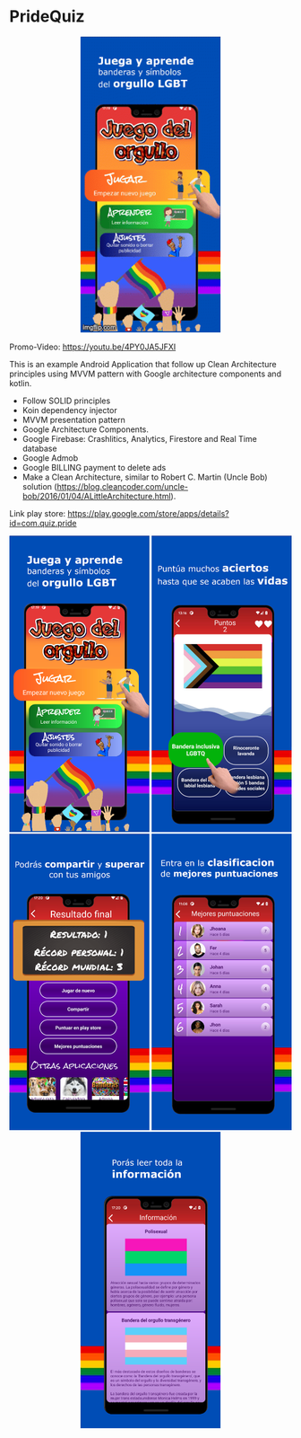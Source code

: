 # PrideQuiz

<p align="center">
  <img src="https://github.com/AlvaroQ/PrideQuiz/blob/main/capture/app.gif" width="250">
</p>

Promo-Video: https://youtu.be/4PY0JA5JFXI

This is an example Android Application that follow up Clean Architecture principles using MVVM pattern with Google architecture components and kotlin.

 - Follow SOLID principles
 - Koin dependency injector
 - MVVM presentation pattern
 - Google Architecture Components.
 - Google Firebase: Crashlitics, Analytics, Firestore and Real Time database
 - Google Admob
 - Google BILLING payment to delete ads
 - Make a Clean Architecture, similar to Robert C. Martin (Uncle Bob) solution (https://blog.cleancoder.com/uncle-bob/2016/01/04/ALittleArchitecture.html).

Link play store: https://play.google.com/store/apps/details?id=com.quiz.pride

<p align="center">
<img src="https://github.com/AlvaroQ/PrideQuiz/blob/main/capture/es_select.png" width="250">
<img src="https://github.com/AlvaroQ/PrideQuiz/blob/main/capture//es_game_ok.png" width="250">
<img src="https://github.com/AlvaroQ/PrideQuiz/blob/main/capture/es_result.png" width="250">
<img src="https://github.com/AlvaroQ/PrideQuiz/blob/main/capture/es_ranking.png" width="250">
<img src="https://github.com/AlvaroQ/PrideQuiz/blob/main/capture/es_info.png" width="250">
</p>

